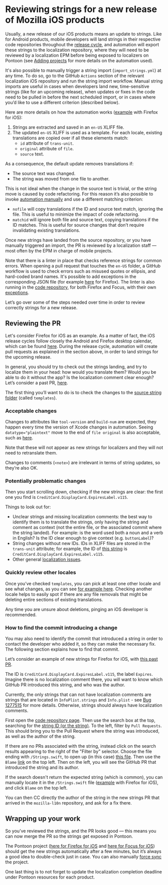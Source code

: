 # Reviewing strings for a new release of Mozilla iOS products

Usually, a new release of our iOS products means an update to strings. Like for Android products, mobile developers will land strings in their respective code repositories throughout the [release cycle](https://whattrainisitnow.com/), and automation will export these strings to the localization repository, where they will need to be reviewed by a localization EPM before being exposed to localizers on Pontoon (see [Adding projects](adding_projects.md) for more details on the automation used).

It's also possible to manually trigger a string import (`import_strings.yml`) at any time. To do so, go to the GitHub `Actions` section of the relevant localization iOS repository and run the string import workflow.  Manual string imports are useful in cases when developers land new, time-sensitive strings (like for an upcoming release), when updates or fixes in the code need to be pulled in before the next scheduled import, or in cases where you’d like to use a different criterion (described below).

Here are more details on how the automation works ([example](https://github.com/mozilla-l10n/firefoxios-l10n/tree/main/en-US) with Firefox for iOS):

1. Strings are extracted and saved in an `en-US` XLIFF file.
2. The updated `en-US` XLIFF is used as a template. For each locale, existing translations are copied over if all these elements match:
   * `id` attribute of `trans-unit`.
   * `original` attribute of `file`.
   * `source` text.

As a consequence, the default update removes translations if:

* The source text was changed.
* The string was moved from one file to another.

This is not ideal when the change in the source text is trivial, or the string move is caused by code refactoring. For this reason it’s also possible to invoke [automation manually](https://github.com/mozilla-l10n/firefoxios-l10n/actions/workflows/import_strings.yml) and use a different matching criterion:

* `nofile` will copy translations if the ID and source text match, ignoring the file. This is useful to minimize the impact of code refactoring.
* `matchid` will ignore both file and source text, copying translations if the ID matches. This is useful for source changes that don’t require invalidating existing translations.

Once new strings have landed from the source repository, or you have manually triggered an import, the PR is reviewed by a localization staff — most often by the EPM in charge of mobile projects.

Note that there is a linter in place that checks reference strings for common errors. When opening a pull request that touches the `en-US` folder, a GitHub workflow is used to check errors such as misused quotes or ellipsis, and hard-coded brand names. It's possible to add exceptions in the corresponding JSON file (for example [here](https://github.com/mozilla-l10n/firefoxios-l10n/blob/main/.github/scripts/linter_config.json) for Firefox). The linter is also running in the [code repository](https://github.com/mozilla-mobile/firefox-ios/blob/main/.github/workflows/firefox-ios-l10n-linter.yml), for both Firefox and Focus, with their own [exceptions](https://github.com/mozilla-mobile/firefox-ios/tree/main/.github/l10n).

Let’s go over some of the steps needed over time in order to review correctly strings for a new release.

## Reviewing the PR

Let's consider Firefox for iOS as an example. As a matter of fact, the iOS release cycles follow closely the Android and Firefox desktop calendar, which can be found [here](https://whattrainisitnow.com). During the release cycle, automation will create pull requests as explained in the section above, in order to land strings for the upcoming release.

In general, you should try to check out the strings landing, and try to localize them in your head: how would you translate them? Would you be able to do it without the app? Is the localization comment clear enough? Let’s consider a past PR, [here](https://github.com/mozilla-l10n/firefoxios-l10n/pull/192).

The first thing you’ll want to do is to check the changes to the [source string folder](https://github.com/mozilla-l10n/firefoxios-l10n/pull/192/files#diff-6f29eb799be1b575316c0187d69a38fce3c63e27e5a22eb180b338ee177e9cae) (called `templates`).

### Acceptable changes

Changes to attributes like `tool-version` and `build-num` are expected, they happen every time the version of Xcode changes in automation. Seeing `datatype="plaintext"` move to the end of `file original` is also acceptable, such as [here](https://github.com/mozilla-l10n/firefoxios-l10n/pull/195/files#diff-6f29eb799be1b575316c0187d69a38fce3c63e27e5a22eb180b338ee177e9caeL3529).

Note that these will not appear as new strings for localizers and they will not need to retranslate them.

Changes to comments (`<note>`) are irrelevant in terms of string updates, so they’re also OK.

### Potentially problematic changes

Then you start scrolling down, checking if the new strings are clear: the first one you find is `CreditCard.DisplayCard.ExpiresLabel.v115`.

Things to look out for:

* Unclear strings and missing localization comments: the best way to identify them is to translate the strings, only having the string and comment as context (not the entire file, or the associated commit where the string landed). For example: is the word used both a noun and a verb in English? Is the ID clear enough to give context (e.g. `buttonLabel`)?
* String changes without new IDs. IDs in XLIFF files are stored in the `trans-unit` attribute; for example, the ID of [this string](https://github.com/mozilla-l10n/firefoxios-l10n/pull/192/files#diff-6f29eb799be1b575316c0187d69a38fce3c63e27e5a22eb180b338ee177e9caeR3201) is `CreditCard.DisplayCard.ExpiresLabel.v115`.
* Other general [localization issues](https://mozilla-l10n.github.io/documentation/localization/dev_best_practices.html).

### Quickly review other locales

Once you’ve checked `templates`, you can pick at least one other locale and see what changes, as you can see [for example here](https://github.com/mozilla-l10n/firefoxios-l10n/pull/192/files#diff-220a1dc4ddc01bbae6a176ba4122aa644042181c78a638b052f45462b758ca6f). Checking another locale helps to easily spot if there are any file removals that might be deleting entire sections of existing translations.

Any time you are unsure about deletions, pinging an iOS developer is recommended.

### How to find the commit introducing a change

You may also need to identify the commit that introduced a string in order to contact the developer who added it, so they can make the necessary fix. The following section explains how to find that commit.

Let’s consider an example of new strings for Firefox for iOS, with [this past PR](https://github.com/mozilla-l10n/firefoxios-l10n/pull/192).

The ID is `CreditCard.DisplayCard.ExpiresLabel.v115`, the label `Expires`. Imagine there is no localization comment there, you will want to know which GitHub PR introduced this string, and who was the author.

Currently, the only strings that can not have localization comments are strings that are located in `InfoPlist.strings` and `Info.plist` \- see [Bug 1277515](https://bugzilla.mozilla.org/show_bug.cgi?id=1277515) for more details. Otherwise, strings should always have localization comments.

First open the [code repository page](https://github.com/mozilla-mobile/firefox-ios). Then use the search box at the top, searching for the [string ID (or the string)](https://github.com/search?q=repo%3Amozilla-mobile%2Ffirefox-ios%20CreditCard.DisplayCard.ExpiresLabel.v115&type=code). To the left, filter by `Pull Requests`. This should bring you to the Pull Request where the string was introduced, as well as the author of the string.

If there are no PRs associated with the string, instead click on the search results appearing to the right of the "Filter by" selector. Choose the file ending with `/Strings.swift`, to open up (in this case) [this file](https://github.com/mozilla-mobile/firefox-ios/blob/4bba2a088f0e5795dca89c10b3194dd97f3c2621/Client/Frontend/Strings.swift#L250). Then use the `Blame` [link](https://github.com/mozilla-mobile/firefox-ios/blame/4bba2a088f0e5795dca89c10b3194dd97f3c2621/Client/Frontend/Strings.swift#L250) on the top left. Then on the left, you will see the GitHub PR that introduced the string and its author.

If the search doesn't return the expected string (which is common), you can manually locate it in the `/Strings.swift` file ([example](https://github.com/mozilla-mobile/firefox-ios/blob/main/firefox-ios/Shared/Strings.swift) with Firefox for iOS), and click `Blame` on the top left.

You can then CC directly the author of the string in the new strings PR that arrived in the `mozilla-l10n` repository, and ask for a fix there.

## Wrapping up your work

So you’ve reviewed the strings, and the PR looks good — this means you can now merge the PR so the strings get exposed in Pontoon.

The Pontoon project ([here for Firefox for iOS](https://pontoon.mozilla.org/projects/firefox-for-ios/) and [here for Focus for iOS](https://pontoon.mozilla.org/projects/focus-for-ios/)) should get the new strings automatically after a few minutes, but it’s always a good idea to double-check just in case. You can also manually [force sync](https://pontoon.mozilla.org/sync/) the project.

One last thing is to not forget to update the localization completion deadline under Pontoon resources for each product.
